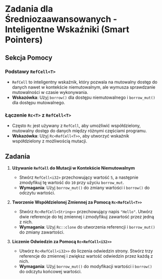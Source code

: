# Zadania dla Średniozaawansowanych - Inteligentne Wskaźniki (Smart Pointers)

## Sekcja Pomocy

### Podstawy `RefCell<T>`
- `RefCell` to inteligentny wskaźnik, który pozwala na mutowalny dostęp do danych nawet w kontekście niemutowalnym, ale wymusza sprawdzanie mutowalności w czasie wykonywania.
- **Wskazówka**: Użyj `borrow()` dla dostępu niemutowalnego i `borrow_mut()` dla dostępu mutowalnego.

### Łączenie `Rc<T>` z `RefCell<T>`
- Często `Rc` jest używany z `RefCell`, aby umożliwić współdzielony, mutowalny dostęp do danych między różnymi częściami programu.
- **Wskazówka**: Użyj `Rc<RefCell<T>>`, aby utworzyć wskaźnik współdzielony z możliwością mutacji.

## Zadania

1. **Używanie `RefCell` do Mutacji w Kontekście Niemutowalnym**
    - Stwórz `RefCell<i32>` przechowujący wartość `5`, a następnie zmodyfikuj tę wartość do `10` przy użyciu `borrow_mut`.
    - **Wymagania**: Użyj `borrow_mut()` do zmiany wartości i `borrow()` do odczytu wartości.

2. **Tworzenie Współdzielonej Zmiennej za Pomocą `Rc<RefCell<T>>`**
    - Stwórz `Rc<RefCell<String>>` przechowujący napis `"Hello"`. Utwórz dwie referencje do tej zmiennej i zmodyfikuj zawartość przez jedną z nich.
    - **Wymagania**: Użyj `Rc::clone` do utworzenia referencji i `borrow_mut()` do zmiany zawartości.

3. **Liczenie Odwiedzin za Pomocą `Rc<RefCell<i32>>`**
    - Utwórz `Rc<RefCell<i32>>` do liczenia odwiedzin strony. Stwórz trzy referencje do zmiennej i zwiększ wartość odwiedzin przez każdą z nich.
    - **Wymagania**: Użyj `borrow_mut()` do modyfikacji wartości i `borrow()` do odczytu końcowej wartości.
